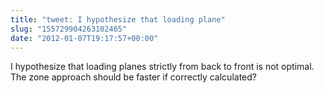 ```yaml
---
title: "tweet: I hypothesize that loading plane"
slug: "155729904263102465"
date: "2012-01-07T19:17:57+00:00"
---
```

I hypothesize that loading planes strictly from back to front is not optimal. The zone approach should be faster if correctly calculated?